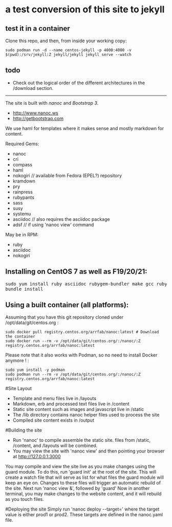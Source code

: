 
# a test conversion of this site to jekyll

## test it in a container

Clone this repo, and then, from inside your working copy:

```
sudo podman run -d --name centos-jekyll -p 4000:4000 -v $(pwd):/srv/jekyll:Z jekyll/jekyll jekyll serve --watch
```

## todo

* Check out the logical order of the different architectures in the /download section. 
  


***



The site is built with *nanoc* and *Bootstrap 3*.

  * http://www.nanoc.ws
  * http://getbootstrap.com

We use haml for templates where it makes sense and mostly markdown for
content.


Required Gems:

  * nanoc
  * cri
  * compass
  * haml
  * nokogiri // available from Fedora (EPEL?) repository
  * kramdown 
  * pry
  * rainpress
  * rubypants
  * sass
  * susy
  * systemu
  * asciidoc // also requires the asciidoc package
  * adsf // if using 'nanoc view' command

May be in RPM:

  * ruby
  * asciidoc
  * nokogiri

## Installing on CentOS 7 as well as F19/20/21:

<pre>
sudo yum install ruby asciidoc rubygem-bundler make gcc ruby-devel zlib-devel zlib gcc-c++
bundle install
</pre>


## Using a built container (all platforms):
Assuming that you have this git repository cloned under /opt/data/git/centos.org : 
```
sudo docker pull registry.centos.org/arrfab/nanoc:latest # Download the container
sudo docker run --rm -v /opt/data/git/centos.org/:/nanoc/:Z registry.centos.org/arrfab/nanoc:latest
```
Please note that it also works with Podman, so no need to install Docker anymore ! :

```
sudo yum install -y podman
sudo podman run --rm -v /opt/data/git/centos.org/:/nanoc/:Z registry.centos.org/arrfab/nanoc:latest
```


#Site Layout
  * Template and menu files live in /layouts
  * Markdown, erb and processed text files live in /content
  * Static site content such as images and javascript live in /static
  * The /lib directory contains nanoc helper files used to process the site
  * Compiled site content exists in /output

#Building the site
  * Run 'nanoc' to compile assemble the static site. files from /static, /content, and /layouts will be combined.
  * You may view the site with 'nanoc view' and then pointing your browser at http://127.0.0.1:3000

You may compile and view the site live as you make changes using the guard module. To do this, run 'guard init' at the root of the site. 
This will create a watch file that will serve as list for what files the guard module will keep an eye on. Changes to these files will trigger an automatic rebuild of the site.
Next run 'nanoc view &', followed by 'guard'
Now in another terminal, you may make changes to the website content, and it will rebuild as you touch files. 


#Deploying the site
Simply run 'nanoc deploy --target=' where the target value is either prod1 or prod2. These targets are defined in the nanoc.yaml file. 
